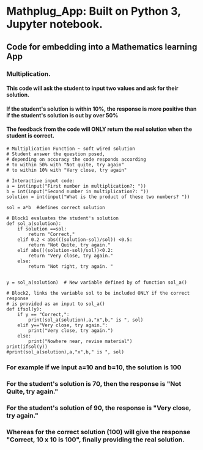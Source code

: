 # Mathplug_App:  Built on Python 3, Jupyter notebook.
## Code for embedding into a Mathematics learning App
### Multiplication.
#### This code will ask the student to input two values and ask for their solution.
#### If the student's solution is within 10%, the response is more positive than if the student's solution is out by over 50%
#### The feedback from the code will ONLY return the real solution when the student is correct.

```
# Multiplication Function ~ soft wired solution
# Student answer the question posed, 
# depending on accuracy the code responds according
# to within 50% with "Not quite, try again"
# to within 10% with "Very close, try again"

# Interactive input code:
a = int(input("First number in multiplication?: "))
b = int(input("Second number in multiplication?: "))
solution = int(input("What is the product of these two numbers? "))

sol = a*b  #defines correct solution

# Block1 evaluates the student's solution
def sol_a(solution):
    if solution ==sol:
        return "Correct,"
    elif 0.2 < abs(((solution-sol)/sol)) <0.5:
        return "Not Quite, try again."
    elif abs(((solution-sol)/sol))<0.2:
        return "Very close, try again."
    else:
        return "Not right, try again. "


y = sol_a(solution)  # New variable defined by of function sol_a()

# Block2, links the variable sol to be included ONLY if the correct response
# is provided as an input to sol_a()
def ifsol(y):
    if y == "Correct,":
        print(sol_a(solution),a,"x",b," is ", sol)
    elif y=="Very close, try again.":
        print("Very close, try again.")
    else:
        print("Nowhere near, revise material")
print(ifsol(y))
#print(sol_a(solution),a,"x",b," is ", sol)

```

### For example if we input a=10 and b=10, the solution is 100
### For the student's solution is 70, then the response is "Not Quite, try again."
### For the student's solution of 90, the response is "Very close, try again."
### Whereas for the correct solution (100) will give the response "Correct, 10 x 10  is  100", finally providing the real solution.
